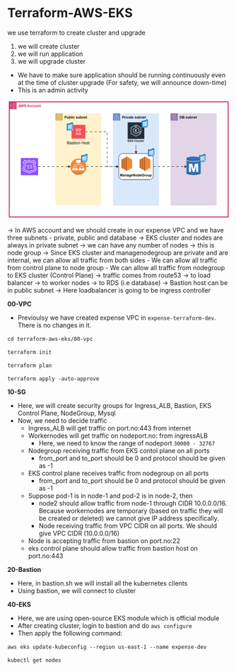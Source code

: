 # Terraform-AWS-EKS

we use terraform to create cluster and upgrade 

1. we will create cluster 
2. we will run application 
3. we will upgrade cluster 

- We have to make sure application should be running continuously even at the time of cluster upgrade (For safety, we will announce down-time)
- This is an admin activity 

![alt text](img/terraform-aws-eks.svg)

-> In AWS account and we should create in our expense VPC and we have three subnets - private, public and database
-> EKS cluster and nodes are always in private subnet 
-> we can have any number of nodes -> this is node group 
-> Since EKS cluster and managenodegroup are private and are internal, we can allow all traffic from both sides
    - We can allow all traffic from control plane to node group
    - We can allow all traffic from nodegroup to EKS cluster (Control Plane)
-> traffic comes from route53 -> to load balancer -> to worker nodes -> to RDS (i.e database)
-> Bastion host can be in public subnet
-> Here loadbalancer is going to be ingress controller 


**00-VPC**
- Previoulsy we have created expense VPC in `expense-terraform-dev`. There is no changes in it.

```
cd terraform-aws-eks/00-vpc
```
```
terraform init 
```
```
terraform plan 
```
```
terraform apply -auto-approve
```

**10-SG**

- Here, we will create security groups for Ingress_ALB, Bastion, EKS Control Plane, NodeGroup, Mysql
- Now, we need to decide traffic
    - Ingress_ALB will get traffic on port.no:443 from internet
    - Workernodes will get traffic on nodeport.no: from ingressALB
        - Here, we need to know the range of nodeport `30000 - 32767`
    - Nodegroup receiving traffic from EKS contol plane on all ports
        - from_port and to_port should be 0 and protocol should be given as -1
    - EKS control plane receives traffic from nodegroup on all ports
        - from_port and to_port should be 0 and protocol should be given as -1
    - Suppose pod-1 is in node-1 and pod-2 is in node-2, then
        - node2 should allow traffic from node-1 through CIDR 10.0.0.0/16. Because workernodes are temporary (based on traffic they will be created or deleted) we cannot give IP address specifically.
        - Node receiving traffic from VPC CIDR on all ports. We should give VPC CIDR (10.0.0.0/16)
    - Node is accepting traffic from bastion on port.no:22
    - eks control plane should allow traffic from bastion host on port.no:443
    
**20-Bastion**

- Here, in bastion.sh we will install all the kubernetes clients
- Using bastion, we will connect to cluster

**40-EKS**

- Here, we are using open-source EKS module which is official module
- After creating cluster, login to bastion and do `aws configure`
- Then apply the following command:
```
aws eks update-kubeconfig --region us-east-1 --name expense-dev
```
```
kubectl get nodes
```

